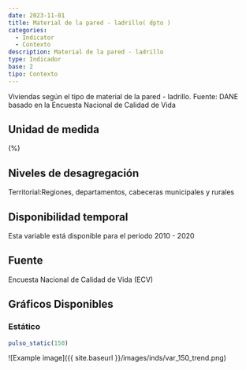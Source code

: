 ```yaml
---
date: 2023-11-01
title: Material de la pared - ladrillo( dpto )
categories:
  - Indicator
  - Contexto
description: Material de la pared - ladrillo
type: Indicador
base: 2
tipo: Contexto
--- 
```


Viviendas según el tipo de material de la pared - ladrillo.
Fuente: DANE basado en la Encuesta Nacional de Calidad de Vida

## Unidad de medida
(%)

## Niveles de desagregación
Territorial:Regiones, departamentos, cabeceras municipales y rurales

## Disponibilidad temporal
Esta variable está disponible para el periodo 2010 - 2020

## Fuente
Encuesta Nacional de Calidad de Vida (ECV)

## Gráficos Disponibles

### Estático

``` R
pulso_static(150)
```

![Example image]({{ site.baseurl }}/images/inds/var_150_trend.png)